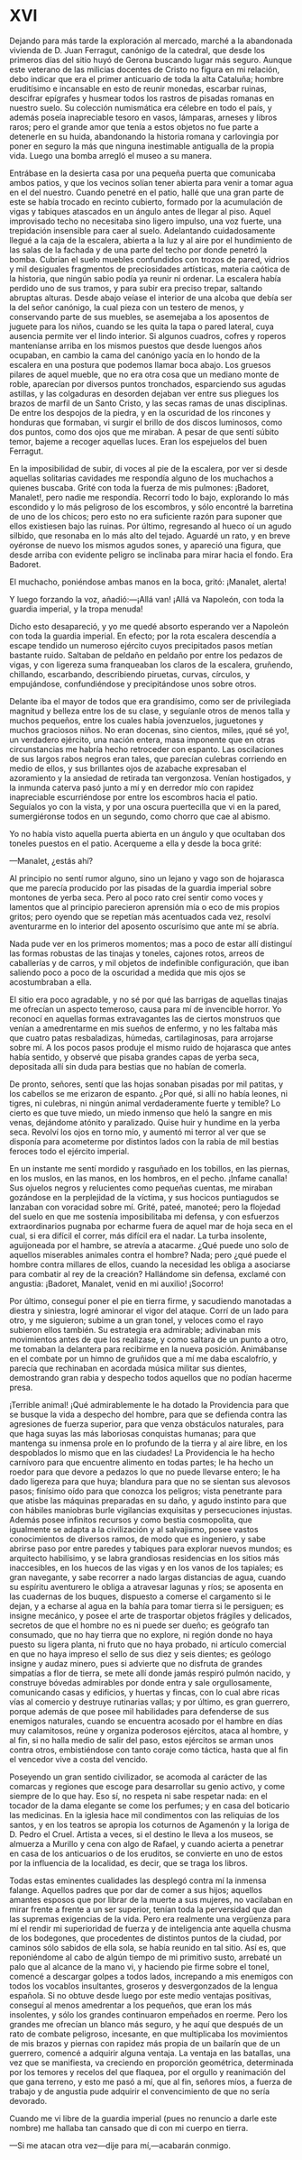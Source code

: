 # XVI

Dejando para más tarde la exploración al mercado, marché a la abandonada
vivienda de D. Juan Ferragut, canónigo de la catedral, que desde los primeros
días del sitio huyó de Gerona buscando lugar más seguro. Aunque este veterano
de las milicias docentes de Cristo no figura en mi relación, debo indicar que
era el primer anticuario de toda la alta Cataluña; hombre eruditísimo
e incansable en esto de reunir monedas, escarbar ruinas, descifrar epígrafes
y husmear todos los rastros de pisadas romanas en nuestro suelo. Su colección
numismática era célebre en todo el país, y además poseía inapreciable tesoro en
vasos, lámparas, arneses y libros raros; pero el grande amor que tenía a estos
objetos no fue parte a detenerle en su huida, abandonando la historia romana
y carlovingia por poner en seguro la más que ninguna inestimable antigualla de
la propia vida. Luego una bomba arregló el museo a su manera.

Entrábase en la desierta casa por una pequeña puerta que comunicaba ambos
patios, y que los vecinos solían tener abierta para venir a tomar agua en el
del nuestro. Cuando penetré en el patio, hallé que una gran parte de este se
había trocado en recinto cubierto, formado por la acumulación de vigas
y tabiques atascados en un ángulo antes de llegar al piso. Aquel improvisado
techo no necesitaba sino ligero impulso, una voz fuerte, una trepidación
insensible para caer al suelo. Adelantando cuidadosamente llegué a la caja de
la escalera, abierta a la luz y al aire por el hundimiento de las salas de la
fachada y de una parte del techo por donde penetró la bomba. Cubrían el suelo
muebles confundidos con trozos de pared, vidrios y mil desiguales fragmentos de
preciosidades artísticas, materia caótica de la historia, que ningún sabio
podía ya reunir ni ordenar. La escalera había perdido uno de sus tramos, y para
subir era preciso trepar, saltando abruptas alturas. Desde abajo veíase el
interior de una alcoba que debía ser la del señor canónigo, la cual pieza con
un testero de menos, y conservando parte de sus muebles, se asemejaba a los
aposentos de juguete para los niños, cuando se les quita la tapa o pared
lateral, cuya ausencia permite ver el lindo interior. Si algunos cuadros,
cofres y roperos manteníanse arriba en los mismos puestos que desde luengos
años ocupaban, en cambio la cama del canónigo yacía en lo hondo de la escalera
en una postura que podemos llamar boca abajo. Los gruesos pilares de aquel
mueble, que no era otra cosa que un mediano monte de roble, aparecían por
diversos puntos tronchados, esparciendo sus agudas astillas, y las colgaduras
en desorden dejaban ver entre sus pliegues los brazos de marfil de un Santo
Cristo, y las secas ramas de unas disciplinas. De entre los despojos de la
piedra, y en la oscuridad de los rincones y honduras que formaban, vi surgir el
brillo de dos discos luminosos, como dos puntos, como dos ojos que me miraban.
A pesar de que sentí súbito temor, bajeme a recoger aquellas luces. Eran los
espejuelos del buen Ferragut.

En la imposibilidad de subir, di voces al pie de la escalera, por ver si desde
aquellas solitarias cavidades me respondía alguno de los muchachos a quienes
buscaba. Grité con toda la fuerza de mis pulmones: ¡Badoret, Manalet!, pero
nadie me respondía. Recorrí todo lo bajo, explorando lo más escondido y lo más
peligroso de los escombros, y sólo encontré la barretina de uno de los chicos;
pero esto no era suficiente razón para suponer que ellos existiesen bajo las
ruinas. Por último, regresando al hueco oí un agudo silbido, que resonaba en lo
más alto del tejado. Aguardé un rato, y en breve oyéronse de nuevo los mismos
agudos sones, y apareció una figura, que desde arriba con evidente peligro se
inclinaba para mirar hacia el fondo. Era Badoret.

El muchacho, poniéndose ambas manos en la boca, gritó: ¡Manalet, alerta!

Y luego forzando la voz, añadió:—¡Allá van! ¡Allá va Napoleón, con toda la
guardia imperial, y la tropa menuda!

Dicho esto desapareció, y yo me quedé absorto esperando ver a Napoleón con toda
la guardia imperial. En efecto; por la rota escalera descendía a escape tendido
un numeroso ejército cuyos precipitados pasos metían bastante ruido. Saltaban
de peldaño en peldaño por entre los pedazos de vigas, y con ligereza suma
franqueaban los claros de la escalera, gruñendo, chillando, escarbando,
describiendo piruetas, curvas, círculos, y empujándose, confundiéndose
y precipitándose unos sobre otros.

Delante iba el mayor de todos que era grandísimo, como ser de privilegiada
magnitud y belleza entre los de su clase, y seguíanle otros de menos talla
y muchos pequeños, entre los cuales había jovenzuelos, juguetones y muchos
graciosos niños. No eran docenas, sino cientos, miles, ¡qué sé yo!, un
verdadero ejército, una nación entera, masa imponente que en otras
circunstancias me habría hecho retroceder con espanto. Las oscilaciones de sus
largos rabos negros eran tales, que parecían culebras corriendo en medio de
ellos, y sus brillantes ojos de azabache expresaban el azoramiento y la
ansiedad de retirada tan vergonzosa. Venían hostigados, y la inmunda caterva
pasó junto a mí y en derredor mío con rapidez inapreciable escurriéndose por
entre los escombros hacia el patio. Seguíalos yo con la vista, y por una oscura
puertecilla que vi en la pared, sumergiéronse todos en un segundo, como chorro
que cae al abismo.

Yo no había visto aquella puerta abierta en un ángulo y que ocultaban dos
toneles puestos en el patio. Acerqueme a ella y desde la boca grité:

—Manalet, ¿estás ahí?

Al principio no sentí rumor alguno, sino un lejano y vago son de hojarasca que
me parecía producido por las pisadas de la guardia imperial sobre montones de
yerba seca. Pero al poco rato creí sentir como voces y lamentos que al
principio parecieron aprensión mía o eco de mis propios gritos; pero oyendo que
se repetían más acentuados cada vez, resolví aventurarme en lo interior del
aposento oscurísimo que ante mí se abría.

Nada pude ver en los primeros momentos; mas a poco de estar allí distinguí las
formas robustas de las tinajas y toneles, cajones rotos, arreos de caballerías
y de carros, y mil objetos de indefinible configuración, que iban saliendo poco
a poco de la oscuridad a medida que mis ojos se acostumbraban a ella.

El sitio era poco agradable, y no sé por qué las barrigas de aquellas tinajas
me ofrecían un aspecto temeroso, causa para mí de invencible horror. Yo
reconocí en aquellas formas extravagantes las de ciertos monstruos que venían
a amedrentarme en mis sueños de enfermo, y no les faltaba más que cuatro patas
resbaladizas, húmedas, cartilaginosas, para arrojarse sobre mí. A los pocos
pasos produje el mismo ruido de hojarasca que antes había sentido, y observé
que pisaba grandes capas de yerba seca, depositada allí sin duda para bestias
que no habían de comerla.

De pronto, señores, sentí que las hojas sonaban pisadas por mil patitas, y los
cabellos se me erizaron de espanto. ¿Por qué, si allí no había leones, ni
tigres, ni culebras, ni ningún animal verdaderamente fuerte y temible? Lo
cierto es que tuve miedo, un miedo inmenso que heló la sangre en mis venas,
dejándome atónito y paralizado. Quise huir y hundime en la yerba seca. Revolví
los ojos en torno mío, y aumentó mi terror al ver que se disponía para
acometerme por distintos lados con la rabia de mil bestias feroces todo el
ejército imperial.

En un instante me sentí mordido y rasguñado en los tobillos, en las piernas, en
los muslos, en las manos, en los hombros, en el pecho. ¡Infame canalla! Sus
ojuelos negros y relucientes como pequeñas cuentas, me miraban gozándose en la
perplejidad de la víctima, y sus hocicos puntiagudos se lanzaban con voracidad
sobre mí. Grité, pateé, manoteé; pero la flojedad del suelo en que me sostenía
imposibilitaba mi defensa, y con esfuerzos extraordinarios pugnaba por echarme
fuera de aquel mar de hoja seca en el cual, si era difícil el correr, más
difícil era el nadar. La turba insolente, aguijoneada por el hambre, se atrevía
a atacarme. ¿Qué puede uno solo de aquellos miserables animales contra el
hombre? Nada; pero ¿qué puede el hombre contra millares de ellos, cuando la
necesidad les obliga a asociarse para combatir al rey de la creación?
Hallándome sin defensa, exclamé con angustia: ¡Badoret, Manalet, venid en mi
auxilio! ¡Socorro!

Por último, conseguí poner el pie en tierra firme, y sacudiendo manotadas
a diestra y siniestra, logré aminorar el vigor del ataque. Corrí de un lado
para otro, y me siguieron; subime a un gran tonel, y veloces como el rayo
subieron ellos también. Su estrategia era admirable; adivinaban mis movimientos
antes de que los realizase, y como saltara de un punto a otro, me tomaban la
delantera para recibirme en la nueva posición. Animábanse en el combate por un
himno de gruñidos que a mí me daba escalofrío, y parecía que rechinaban en
acordada música militar sus dientes, demostrando gran rabia y despecho todos
aquellos que no podían hacerme presa.

¡Terrible animal! ¡Qué admirablemente le ha dotado la Providencia para que se
busque la vida a despecho del hombre, para que se defienda contra las
agresiones de fuerza superior, para que venza obstáculos naturales, para que
haga suyas las más laboriosas conquistas humanas; para que mantenga su inmensa
prole en lo profundo de la tierra y al aire libre, en los despoblados lo mismo
que en las ciudades! La Providencia le ha hecho carnívoro para que encuentre
alimento en todas partes; le ha hecho un roedor para que devore a pedazos lo
que no puede llevarse entero; le ha dado ligereza para que huya; blandura para
que no se sientan sus alevosos pasos; finísimo oído para que conozca los
peligros; vista penetrante para que atisbe las máquinas preparadas en su daño,
y agudo instinto para que con hábiles maniobras burle vigilancias exquisitas
y persecuciones injustas. Además posee infinitos recursos y como bestia
cosmopolita, que igualmente se adapta a la civilización y al salvajismo, posee
vastos conocimientos de diversos ramos, de modo que es ingeniero, y sabe
abrirse paso por entre paredes y tabiques para explorar nuevos mundos; es
arquitecto habilísimo, y se labra grandiosas residencias en los sitios más
inaccesibles, en los huecos de las vigas y en los vanos de los tapiales; es
gran navegante, y sabe recorrer a nado largas distancias de agua, cuando su
espíritu aventurero le obliga a atravesar lagunas y ríos; se aposenta en las
cuadernas de los buques, dispuesto a comerse el cargamento si le dejan,
y a echarse al agua en la bahía para tomar tierra si le persiguen; es insigne
mecánico, y posee el arte de trasportar objetos frágiles y delicados, secretos
de que el hombre no es ni puede ser dueño; es geógrafo tan consumado, que no
hay tierra que no explore, ni región donde no haya puesto su ligera planta, ni
fruto que no haya probado, ni artículo comercial en que no haya impreso el
sello de sus diez y seis dientes; es geólogo insigne y audaz minero, pues si
advierte que no disfruta de grandes simpatías a flor de tierra, se mete allí
donde jamás respiró pulmón nacido, y construye bóvedas admirables por donde
entra y sale orgullosamente, comunicando casas y edificios, y huertas y fincas,
con lo cual abre ricas vías al comercio y destruye rutinarias vallas; y por
último, es gran guerrero, porque además de que posee mil habilidades para
defenderse de sus enemigos naturales, cuando se encuentra acosado por el hambre
en días muy calamitosos, reúne y organiza poderosos ejércitos, ataca al hombre,
y al fin, si no halla medio de salir del paso, estos ejércitos se arman unos
contra otros, embistiéndose con tanto coraje como táctica, hasta que al fin el
vencedor vive a costa del vencido.

Poseyendo un gran sentido civilizador, se acomoda al carácter de las comarcas
y regiones que escoge para desarrollar su genio activo, y come siempre de lo
que hay. Eso sí, no respeta ni sabe respetar nada: en el tocador de la dama
elegante se come los perfumes; y en casa del boticario las medicinas. En la
iglesia hace mil condimentos con las reliquias de los santos, y en los teatros
se apropia los coturnos de Agamenón y la loriga de D. Pedro el Cruel. Artista
a veces, si el destino le lleva a los museos, se almuerza a Murillo y cena con
algo de Rafael, y cuando acierta a penetrar en casa de los anticuarios o de los
eruditos, se convierte en uno de estos por la influencia de la localidad, es
decir, que se traga los libros.

Todas estas eminentes cualidades las desplegó contra mí la inmensa falange.
Aquellos padres que por dar de comer a sus hijos; aquellos amantes esposos que
por librar de la muerte a sus mujeres, no vacilaban en mirar frente a frente
a un ser superior, tenían toda la perversidad que dan las supremas exigencias
de la vida. Pero era realmente una vergüenza para mí el rendir mi superioridad
de fuerza y de inteligencia ante aquella chusma de los bodegones, que
procedentes de distintos puntos de la ciudad, por caminos sólo sabidos de ella
sola, se había reunido en tal sitio. Así es, que reponiéndome al cabo de algún
tiempo de mi primitivo susto, arrebaté un palo que al alcance de la mano vi,
y haciendo pie firme sobre el tonel, comencé a descargar golpes a todos lados,
increpando a mis enemigos con todos los vocablos insultantes, groseros
y desvergonzados de la lengua española. Si no obtuve desde luego por este medio
ventajas positivas, conseguí al menos amedrentar a los pequeños, que eran los
más insolentes, y sólo los grandes continuaron empeñados en roerme. Pero los
grandes me ofrecían un blanco más seguro, y he aquí que después de un rato de
combate peligroso, incesante, en que multiplicaba los movimientos de mis brazos
y piernas con rapidez más propia de un bailarín que de un guerrero, comencé
a adquirir alguna ventaja. La ventaja en las batallas, una vez que se
manifiesta, va creciendo en proporción geométrica, determinada por los temores
y recelos del que flaquea, por el orgullo y reanimación del que gana terreno,
y esto me pasó a mí, que al fin, señores míos, a fuerza de trabajo y de
angustia pude adquirir el convencimiento de que no sería devorado.

Cuando me vi libre de la guardia imperial (pues no renuncio a darle este
nombre) me hallaba tan cansado que di con mi cuerpo en tierra.

—Si me atacan otra vez—dije para mí,—acabarán conmigo.
